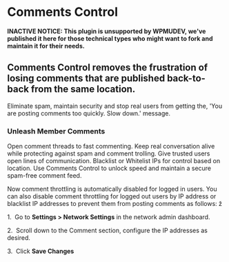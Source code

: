# Comments Control

**INACTIVE NOTICE: This plugin is unsupported by WPMUDEV, we've published it here for those technical types who might want to fork and maintain it for their needs.**

## Comments Control removes the frustration of losing comments that are published back-to-back from the same location.

Eliminate spam, maintain security and stop real users from getting the, 'You are posting comments too quickly. Slow down.' message. 

### Unleash Member Comments

Open comment threads to fast commenting. Keep real conversation alive while protecting against spam and comment trolling. Give trusted users open lines of communication. Blacklist or Whitelist IPs for control based on location. Use Comments Control to unlock speed and maintain a secure spam-free comment feed.

Now comment throttling is automatically disabled for logged in users. You can also disable comment throttling for logged out users by IP address or blacklist IP addresses to prevent them from posting comments as follows: ž

1.  Go to **Settings > Network Settings** in the network admin dashboard. 

2.  Scroll down to the Comment section, configure the IP addresses as desired. 

3.  Click **Save Changes**
